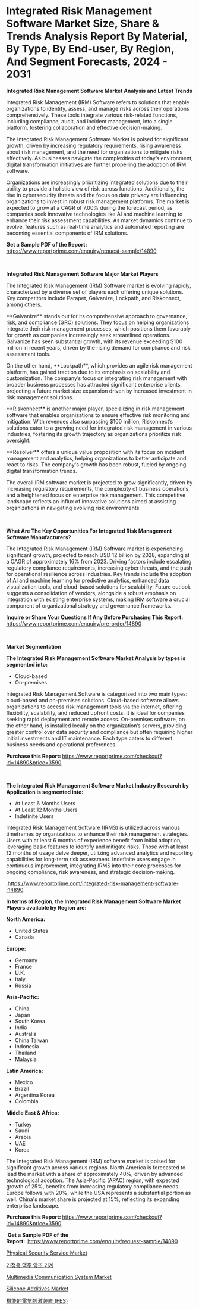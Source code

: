 <p><h1>Integrated Risk Management Software Market Size, Share & Trends Analysis Report By Material, By Type, By End-user, By Region, And Segment Forecasts, 2024 - 2031</h1></p><p><strong>Integrated Risk Management Software Market Analysis and Latest Trends</strong></p>
<p><p>Integrated Risk Management (IRM) Software refers to solutions that enable organizations to identify, assess, and manage risks across their operations comprehensively. These tools integrate various risk-related functions, including compliance, audit, and incident management, into a single platform, fostering collaboration and effective decision-making.</p><p>The Integrated Risk Management Software Market is poised for significant growth, driven by increasing regulatory requirements, rising awareness about risk management, and the need for organizations to mitigate risks effectively. As businesses navigate the complexities of today’s environment, digital transformation initiatives are further propelling the adoption of IRM software. </p><p>Organizations are increasingly prioritizing integrated solutions due to their ability to provide a holistic view of risk across functions. Additionally, the rise in cybersecurity threats and the focus on data privacy are influencing organizations to invest in robust risk management platforms. The market is expected to grow at a CAGR of 7.00% during the forecast period, as companies seek innovative technologies like AI and machine learning to enhance their risk assessment capabilities. As market dynamics continue to evolve, features such as real-time analytics and automated reporting are becoming essential components of IRM solutions.</p></p>
<p><strong>Get a Sample PDF of the Report:&nbsp;</strong> <a href="https://www.reportprime.com/enquiry/request-sample/14890">https://www.reportprime.com/enquiry/request-sample/14890</a></p>
<p>&nbsp;</p>
<p><strong>Integrated Risk Management Software Major Market Players</strong></p>
<p><p>The Integrated Risk Management (IRM) Software market is evolving rapidly, characterized by a diverse set of players each offering unique solutions. Key competitors include Parapet, Galvanize, Lockpath, and Riskonnect, among others. </p><p>**Galvanize** stands out for its comprehensive approach to governance, risk, and compliance (GRC) solutions. They focus on helping organizations integrate their risk management processes, which positions them favorably for growth as companies increasingly seek streamlined operations. Galvanize has seen substantial growth, with its revenue exceeding $100 million in recent years, driven by the rising demand for compliance and risk assessment tools.</p><p>On the other hand, **Lockpath**, which provides an agile risk management platform, has gained traction due to its emphasis on scalability and customization. The company’s focus on integrating risk management with broader business processes has attracted significant enterprise clients, projecting a future market size expansion driven by increased investment in risk management solutions.</p><p>**Riskonnect** is another major player, specializing in risk management software that enables organizations to ensure effective risk monitoring and mitigation. With revenues also surpassing $100 million, Riskonnect’s solutions cater to a growing need for integrated risk management in various industries, fostering its growth trajectory as organizations prioritize risk oversight.</p><p>**Resolver** offers a unique value proposition with its focus on incident management and analytics, helping organizations to better anticipate and react to risks. The company's growth has been robust, fueled by ongoing digital transformation trends.</p><p>The overall IRM software market is projected to grow significantly, driven by increasing regulatory requirements, the complexity of business operations, and a heightened focus on enterprise risk management. This competitive landscape reflects an influx of innovative solutions aimed at assisting organizations in navigating evolving risk environments.</p></p>
<p>&nbsp;</p>
<p><strong>What Are The Key Opportunities For Integrated Risk Management Software Manufacturers?</strong></p>
<p><p>The Integrated Risk Management (IRM) Software market is experiencing significant growth, projected to reach USD 12 billion by 2028, expanding at a CAGR of approximately 16% from 2023. Driving factors include escalating regulatory compliance requirements, increasing cyber threats, and the push for operational resilience across industries. Key trends include the adoption of AI and machine learning for predictive analytics, enhanced data visualization tools, and cloud-based solutions for scalability. Future outlook suggests a consolidation of vendors, alongside a robust emphasis on integration with existing enterprise systems, making IRM software a crucial component of organizational strategy and governance frameworks.</p></p>
<p><strong>Inquire or Share Your Questions If Any Before Purchasing This Report:</strong> <a href="https://www.reportprime.com/enquiry/pre-order/14890">https://www.reportprime.com/enquiry/pre-order/14890</a></p>
<p>&nbsp;</p>
<p><strong>Market Segmentation</strong></p>
<p><strong>The Integrated Risk Management Software Market Analysis by types is segmented into:</strong></p>
<p><ul><li>Cloud-based</li><li>On-premises</li></ul></p>
<p><p>Integrated Risk Management Software is categorized into two main types: cloud-based and on-premises solutions. Cloud-based software allows organizations to access risk management tools via the internet, offering flexibility, scalability, and reduced upfront costs. It is ideal for companies seeking rapid deployment and remote access. On-premises software, on the other hand, is installed locally on the organization’s servers, providing greater control over data security and compliance but often requiring higher initial investments and IT maintenance. Each type caters to different business needs and operational preferences.</p></p>
<p><strong>Purchase this Report:&nbsp;</strong><a href="https://www.reportprime.com/checkout?id=14890&price=3590">https://www.reportprime.com/checkout?id=14890&price=3590</a></p>
<p>&nbsp;</p>
<p><strong>The Integrated Risk Management Software Market Industry Research by Application is segmented into:</strong></p>
<p><ul><li>At Least 6 Months Users</li><li>At Least 12 Months Users</li><li>Indefinite Users</li></ul></p>
<p><p>Integrated Risk Management Software (IRMS) is utilized across various timeframes by organizations to enhance their risk management strategies. Users with at least 6 months of experience benefit from initial adoption, leveraging basic features to identify and mitigate risks. Those with at least 12 months of usage delve deeper, utilizing advanced analytics and reporting capabilities for long-term risk assessment. Indefinite users engage in continuous improvement, integrating IRMS into their core processes for ongoing compliance, risk awareness, and strategic decision-making.</p></p>
<p><a href="https://www.reportprime.com/integrated-risk-management-software-r14890">&nbsp;https://www.reportprime.com/integrated-risk-management-software-r14890</a></p>
<p><strong>In terms of Region, the Integrated Risk Management Software Market Players available by Region are:</strong></p>
<p>
    <p> <strong> North America: </strong>
        <ul>
            <li>United States</li>
            <li>Canada</li>
        </ul>
        </p> 
    <p> <strong> Europe: </strong>
        <ul>
            <li>Germany</li>
            <li>France</li>
            <li>U.K.</li>
            <li>Italy</li>
            <li>Russia</li>
        </ul>
        </p> 
    <p> <strong> Asia-Pacific: </strong>
        <ul>
            <li>China</li>
            <li>Japan</li>
            <li>South Korea</li>
            <li>India</li>
            <li>Australia</li>
            <li>China Taiwan</li>
            <li>Indonesia</li>
            <li>Thailand</li>
            <li>Malaysia</li>
        </ul>
        </p> 
    <p> <strong> Latin America: </strong>
        <ul>
            <li>Mexico</li>
            <li>Brazil</li>
            <li>Argentina Korea</li>
            <li>Colombia</li>
        </ul>
        </p> 
    <p> <strong> Middle East & Africa: </strong>
        <ul>
            <li>Turkey</li>
            <li>Saudi</li>
            <li>Arabia</li>
            <li>UAE</li>
            <li>Korea</li>
        </ul>
    </p>
    </p>
<p><p>The Integrated Risk Management (IRM) software market is poised for significant growth across various regions. North America is forecasted to lead the market with a share of approximately 40%, driven by advanced technological adoption. The Asia-Pacific (APAC) region, with expected growth of 25%, benefits from increasing regulatory compliance needs. Europe follows with 20%, while the USA represents a substantial portion as well. China's market share is projected at 15%, reflecting its expanding enterprise landscape.</p></p>
<p><strong>Purchase this Report: </strong><a href="https://www.reportprime.com/checkout?id=14890&price=3590">https://www.reportprime.com/checkout?id=14890&price=3590</a></p>
<p>&nbsp;<strong>Get a Sample PDF of the Report:&nbsp;&nbsp;</strong><a href="https://www.reportprime.com/enquiry/request-sample/14890">https://www.reportprime.com/enquiry/request-sample/14890</a></p>
<p><strong></strong></p>
<p><p><a href="https://www.linkedin.com/pulse/exploring-physical-security-service-market-dynamics-revenue-analysis-xarzc?trackingId=NpXD8tSRTqG%2BG60WTZFBaQ%3D%3D">Physical Security Service Market</a></p><p><a href="https://medium.com/@mujgankortalih/%ED%99%88-%EC%82%AC%EC%9A%A9-%EB%A7%A5%EC%A3%BC-%EC%96%91%EC%A1%B0%EA%B8%B0-%EC%8B%9C%EC%9E%A5-%EA%B8%80%EB%A1%9C%EB%B2%8C-%EC%8B%9C%EC%9E%A5-%EC%A0%90%EC%9C%A0%EC%9C%A8-%EB%B0%8F-%EC%88%9C%EC%9C%84-%EC%A0%84%EC%B2%B4-%ED%8C%90%EB%A7%A4-%EB%B0%8F-%EC%88%98%EC%9A%94-%EC%98%88%EC%B8%A1-2024-2031-d158af5ffe82">가정용 맥주 양조 기계</a></p><p><a href="https://github.com/joannesouthgate/Market-Research-Report-List-5/blob/main/multimedia-communication-system-market.md">Multimedia Communication System Market</a></p><p><a href="https://medium.com/@dhjdj3783/the-silicone-additives-market-prioritizes-cost-control-and-efficiency-enhancement-fccfbe71958e">Silicone Additives Market</a></p><p><a href="https://medium.com/@grarrity46/functional-electrical-stimulation-device-fes-fbd4dd419ae0">機能的電気刺激装置 (FES)</a></p></p>